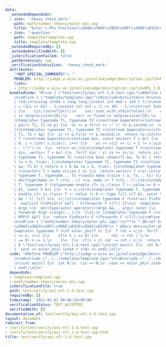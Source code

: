 ```yaml
---
data:
  _extendedDependsOn:
  - icon: ':heavy_check_mark:'
    path: math/number-theory/euler-phi.cpp
    title: "Euler's-Phi-Function(\u30AA\u30A4\u30E9\u30FC\u306E\u03C6\u95A2\u6570)"
  - icon: ':question:'
    path: template/template.cpp
    title: template/template.cpp
  _extendedRequiredBy: []
  _extendedVerifiedWith: []
  _isVerificationFailed: false
  _pathExtension: cpp
  _verificationStatusIcon: ':heavy_check_mark:'
  attributes:
    '*NOT_SPECIAL_COMMENTS*': ''
    PROBLEM: http://judge.u-aizu.ac.jp/onlinejudge/description.jsp?id=NTL_1_D
    links:
    - http://judge.u-aizu.ac.jp/onlinejudge/description.jsp?id=NTL_1_D
  bundledCode: "#line 1 \"test/verify/aoj-ntl-1-d.test.cpp\"\n#define PROBLEM \"http://judge.u-aizu.ac.jp/onlinejudge/description.jsp?id=NTL_1_D\"\
    \n\n#line 1 \"template/template.cpp\"\n#include<bits/stdc++.h>\n\nusing namespace\
    \ std;\n\nusing int64 = long long;\nconst int mod = 1e9 + 7;\n\nconst int64 infll\
    \ = (1LL << 62) - 1;\nconst int inf = (1 << 30) - 1;\n\nstruct IoSetup {\n  IoSetup()\
    \ {\n    cin.tie(nullptr);\n    ios::sync_with_stdio(false);\n    cout << fixed\
    \ << setprecision(10);\n    cerr << fixed << setprecision(10);\n  }\n} iosetup;\n\
    \ntemplate< typename T1, typename T2 >\nostream &operator<<(ostream &os, const\
    \ pair< T1, T2 >& p) {\n  os << p.first << \" \" << p.second;\n  return os;\n\
    }\n\ntemplate< typename T1, typename T2 >\nistream &operator>>(istream &is, pair<\
    \ T1, T2 > &p) {\n  is >> p.first >> p.second;\n  return is;\n}\n\ntemplate< typename\
    \ T >\nostream &operator<<(ostream &os, const vector< T > &v) {\n  for(int i =\
    \ 0; i < (int) v.size(); i++) {\n    os << v[i] << (i + 1 != v.size() ? \" \"\
    \ : \"\");\n  }\n  return os;\n}\n\ntemplate< typename T >\nistream &operator>>(istream\
    \ &is, vector< T > &v) {\n  for(T &in : v) is >> in;\n  return is;\n}\n\ntemplate<\
    \ typename T1, typename T2 >\ninline bool chmax(T1 &a, T2 b) { return a < b &&\
    \ (a = b, true); }\n\ntemplate< typename T1, typename T2 >\ninline bool chmin(T1\
    \ &a, T2 b) { return a > b && (a = b, true); }\n\ntemplate< typename T = int64\
    \ >\nvector< T > make_v(size_t a) {\n  return vector< T >(a);\n}\n\ntemplate<\
    \ typename T, typename... Ts >\nauto make_v(size_t a, Ts... ts) {\n  return vector<\
    \ decltype(make_v< T >(ts...)) >(a, make_v< T >(ts...));\n}\n\ntemplate< typename\
    \ T, typename V >\ntypename enable_if< is_class< T >::value == 0 >::type fill_v(T\
    \ &t, const V &v) {\n  t = v;\n}\n\ntemplate< typename T, typename V >\ntypename\
    \ enable_if< is_class< T >::value != 0 >::type fill_v(T &t, const V &v) {\n  for(auto\
    \ &e : t) fill_v(e, v);\n}\n\ntemplate< typename F >\nstruct FixPoint : F {\n\
    \  explicit FixPoint(F &&f) : F(forward< F >(f)) {}\n\n  template< typename...\
    \ Args >\n  decltype(auto) operator()(Args &&... args) const {\n    return F::operator()(*this,\
    \ forward< Args >(args)...);\n  }\n};\n \ntemplate< typename F >\ninline decltype(auto)\
    \ MFP(F &&f) {\n  return FixPoint< F >{forward< F >(f)};\n}\n#line 4 \"test/verify/aoj-ntl-1-d.test.cpp\"\
    \n\n#line 1 \"math/number-theory/euler-phi.cpp\"\n/**\n * @brief Euler's-Phi-Function(\u30AA\
    \u30A4\u30E9\u30FC\u306E\u03C6\u95A2\u6570)\n * @docs docs/euler-phi.md\n */\n\
    template< typename T >\nT euler_phi(T n) {\n  T ret = n;\n  for(T i = 2; i * i\
    \ <= n; i++) {\n    if(n % i == 0) {\n      ret -= ret / i;\n      while(n % i\
    \ == 0) n /= i;\n    }\n  }\n  if(n > 1) ret -= ret / n;\n  return ret;\n}\n#line\
    \ 6 \"test/verify/aoj-ntl-1-d.test.cpp\"\n\nint main() {\n  int N;\n  cin >> N;\n\
    \  cout << euler_phi< int64_t >(N) << endl;\n}\n"
  code: "#define PROBLEM \"http://judge.u-aizu.ac.jp/onlinejudge/description.jsp?id=NTL_1_D\"\
    \n\n#include \"../../template/template.cpp\"\n\n#include \"../../math/number-theory/euler-phi.cpp\"\
    \n\nint main() {\n  int N;\n  cin >> N;\n  cout << euler_phi< int64_t >(N) <<\
    \ endl;\n}\n"
  dependsOn:
  - template/template.cpp
  - math/number-theory/euler-phi.cpp
  isVerificationFile: true
  path: test/verify/aoj-ntl-1-d.test.cpp
  requiredBy: []
  timestamp: '2021-05-01 00:06:55+09:00'
  verificationStatus: TEST_ACCEPTED
  verifiedWith: []
documentation_of: test/verify/aoj-ntl-1-d.test.cpp
layout: document
redirect_from:
- /verify/test/verify/aoj-ntl-1-d.test.cpp
- /verify/test/verify/aoj-ntl-1-d.test.cpp.html
title: test/verify/aoj-ntl-1-d.test.cpp
---
```


